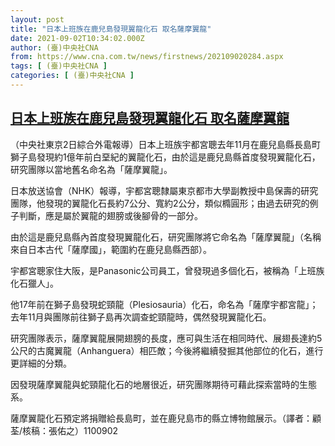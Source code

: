 ```yaml
---
layout: post
title: "日本上班族在鹿兒島發現翼龍化石 取名薩摩翼龍"
date: 2021-09-02T10:34:02.000Z
author: (臺)中央社CNA
from: https://www.cna.com.tw/news/firstnews/202109020284.aspx
tags: [ (臺)中央社CNA ]
categories: [ (臺)中央社CNA ]
---
```

<!--1630578842000-->
[日本上班族在鹿兒島發現翼龍化石 取名薩摩翼龍](https://www.cna.com.tw/news/firstnews/202109020284.aspx)
------

<div>
<div></div><div class="paragraph"><p>（中央社東京2日綜合外電報導）日本上班族宇都宮聰去年11月在鹿兒島縣長島町獅子島發現約1億年前白堊紀的翼龍化石，由於這是鹿兒島縣首度發現翼龍化石，研究團隊以當地舊名命名為「薩摩翼龍」。</p><p>日本放送協會（NHK）報導，宇都宮聰隸屬東京都市大學副教授中島保壽的研究團隊，他發現的翼龍化石長約7公分、寬約2公分，類似橢圓形；由過去研究的例子判斷，應是屬於翼龍的翅膀或後腳骨的一部分。</p><p>由於這是鹿兒島縣內首度發現翼龍化石，研究團隊將它命名為「薩摩翼龍」（名稱來自日本古代「薩摩國」，範圍約在鹿兒島縣西部）。</p><p>宇都宮聰家住大阪，是Panasonic公司員工，曾發現過多個化石，被稱為「上班族化石獵人」。</p><p>他17年前在獅子島發現蛇頸龍（Plesiosauria）化石，命名為「薩摩宇都宮龍」；去年11月與團隊前往獅子島再次調查蛇頸龍時，偶然發現翼龍化石。</p><p>研究團隊表示，薩摩翼龍展開翅膀的長度，應可與生活在相同時代、展翅長達約5公尺的古魔翼龍（Anhanguera）相匹敵；今後將繼續發掘其他部位的化石，進行更詳細的分類。</p><p>因發現薩摩翼龍與蛇頸龍化石的地層很近，研究團隊期待可藉此探索當時的生態系。</p><p>薩摩翼龍化石預定將捐贈給長島町，並在鹿兒島市的縣立博物館展示。（譯者：顧荃/核稿：張佑之）1100902</p></div>
</div>
